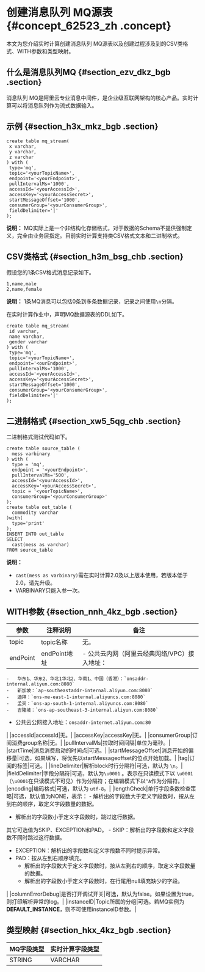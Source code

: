 # 创建消息队列 MQ源表 {#concept_62523_zh .concept}

本文为您介绍实时计算创建消息队列 MQ源表以及创建过程涉及到的CSV类格式、WITH参数和类型映射。

## 什么是消息队列MQ {#section_ezv_dkz_bgb .section}

消息队列 MQ是阿里云专业消息中间件，是企业级互联网架构的核心产品。实时计算可以将消息队列作为流式数据输入。

## 示例 {#section_h3x_mkz_bgb .section}

``` {#codeblock_ef7_xj8_8t4 .language-sql}
create table mq_stream(
 x varchar,
 y varchar,
 z varchar
) with (
 type='mq',
 topic='<yourTopicName>',
 endpoint='<yourEndpoint>',
 pullIntervalMs='1000',
 accessId='<yourAccessId>',
 accessKey='<yourAccessSecret>',
 startMessageOffset='1000',
 consumerGroup='<yourConsumerGroup>',
 fieldDelimiter='|'
);
```

**说明：** MQ实际上是一个非结构化存储格式，对于数据的Schema不提供强制定义，完全由业务层指定。目前实时计算支持类CSV格式文本和二进制格式。

## CSV类格式 {#section_h3m_bsg_chb .section}

假设您的1条CSV格式消息记录如下。

``` {#codeblock_o3e_p6v_6in}
1,name,male 
2,name,female
```

**说明：** 1条MQ消息可以包括0条到多条数据记录，记录之间使用`\n`分隔。

在实时计算作业中，声明MQ数据源表的DDL如下。

``` {#codeblock_sak_jxa_6z7 .language-sql}
create table mq_stream(
 id varchar,
 name varchar,
 gender varchar
) with (
 type='mq',
 topic='<yourTopicName>',
 endpoint='<ourEndpoint>',
 pullIntervalMs='1000',
 accessId='<yourAccessId>',
 accessKey='<yourAccessSecret>',
 startMessageOffset='1000',
 consumerGroup='<yourConsumerGroup>',
 fieldDelimiter='|'
);
```

## 二进制格式 {#section_xw5_5qg_chb .section}

二进制格式测试代码如下。

``` {#codeblock_6br_s9a_2cl .language-sql}
create table source_table (
  mess varbinary
) with (
  type = 'mq',
  endpoint = '<yourEndpoint>',
  pullIntervalMs='500',
  accessId='<yourAccessId>',
  accessKey='<yourAccessSecret>',
  topic = '<yourTopicName>',
  consumerGroup='<yourConsumerGroup>'
);
create table out_table (
  commodity varchar
)with(
  type='print'
);
INSERT INTO out_table
SELECT 
  cast(mess as varchar)
FROM source_table
```

**说明：** 

-   `cast(mess as varbinary)`需在实时计算2.0及以上版本使用，若版本低于2.0，请先升级。
-   VARBINARY只能入参一次。

## WITH参数 {#section_nnh_4kz_bgb .section}

|参数|注释说明|备注|
|--|----|--|
|topic|topic名称|无。|
|endPoint|endPoint地址| -   公共云内网（阿里云经典网络/VPC）接入地址：
    -   华东1、华东2、华北1华北2、华南1、中国（香港）：`onsaddr-internal.aliyun.com:8080`
    -   新加坡：`ap-southeastaddr-internal.aliyun.com:8080`
    -   迪拜：`ons-me-east-1-internal.aliyuncs.com:8080`
    -   孟买：`ons-ap-south-1-internal.aliyuncs.com:8080`
    -   吉隆坡：`ons-ap-southeast-3-internal.aliyun.com:8080`
-   公共云公网接入地址：`onsaddr-internet.aliyun.com:80`

 |
|accessId|accessId|无。|
|accessKey|accessKey|无。|
|consumerGroup|订阅消费group名称|无。|
|pullIntervalMs|拉取时间间隔|单位为毫秒。|
|startTime|消息消费启动的时间点|可选。|
|startMessageOffset|消息开始的偏移量|可选，如果填写，将优先以startMessageoffset的位点开始加载。|
|tag|订阅的标签|可选。|
|lineDelimiter|解析block时行分隔符|可选，默认为 `\n`。|
|fieldDelimiter|字段分隔符|可选，默认为`\u0001` 。表示在只读模式下以 `\u0001`（`\u0001`在只读模式不可见）作为分隔符；在编辑模式下以`^A`作为分隔符。|
|encoding|编码格式|可选，默认为 `utf-8`。|
|lengthCheck|单行字段条数检查策略|可选，默认值为NONE，表示： -   解析出的字段数大于定义字段数时，按从左到右的顺序，取定义字段数量的数据。
-   解析出的字段数小于定义字段数时，跳过这行数据。

 其它可选值为SKIP、EXCEPTION和PAD。 -   SKIP：解析出的字段数和定义字段数不同时跳过这行数据。
-   EXCEPTION：解析出的字段数和定义字段数不同时提示异常。
-   PAD：按从左到右顺序填充。
    -   解析出的字段数大于定义字段数时，按从左到右的顺序，取定义字段数量的数据。
    -   解析出的字段数小于定义字段数时，在行尾用null填充缺少的字段。

 |
|columnErrorDebug|是否打开调试开关|可选，默认为false。如果设置为true，则打印解析异常的log。|
|instanceID|Topic所属的分组|可选。若MQ实例为**DEFAULT\_INSTANCE**，则不可使用instanceID参数。|

## 类型映射 {#section_hkx_4kz_bgb .section}

|MQ字段类型|实时计算字段类型|
|------|--------|
|STRING|VARCHAR|

